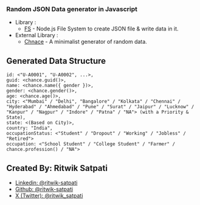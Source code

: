 ### Random JSON Data generator in Javascript
- Library :
    - [FS](https://nodejs.org/api/fs.html) - Node.js File System to create JSON file & write data in it.
- External Library : 
    - [Chnace](https://chancejs.com/) - A minimalist generator of random data.

## Generated Data Structure
    id: <"U-A0001", "U-A0002", ...>,
    guid: <chance.guid()>,
    name: <chance.name({ gender })>,
    gender: <chance.gender()>,
    age: <chance.age()>,
    city: <"Mumbai" / "Delhi", "Bangalore" / "Kolkata" / "Chennai" / "Hyderabad" / "Ahmedabad" / "Pune" / "Surat" / "Jaipur" / "Lucknow" / "Kanpur" / "Nagpur" / "Indore" / "Patna" / "NA"> (with a Priority & State),
    state: <(Based on City)>,
    country: "India",
    occupationStatus: <"Student" / "Dropout" / "Working" / "Jobless" / "Retired"> 
    occupation: <"School Student" / "College Student" / "Farmer" / chance.profession() / "NA">

## Created By: Ritwik Satpati
- [Linkedin: @ritwik-satpati](https://www.linkedin.com/in/ritwik-satpati/)
- [Github: @ritwik-satpati](https://github.com/ritwik-satpati)
- [X (Twitter): @ritwik_satpati](https://twitter.com/ritwik_satpati)
